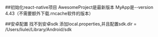 ##初始化react-native项目
AwesomeProject是最新版本
MyApp是--version 4.43（不需要额外下载.rncache软件的版本）

##安卓配置
找不到安卓sdk 
添加local.properties,并且配置sdk.dir = /Users/liulei/Library/Android/sdk